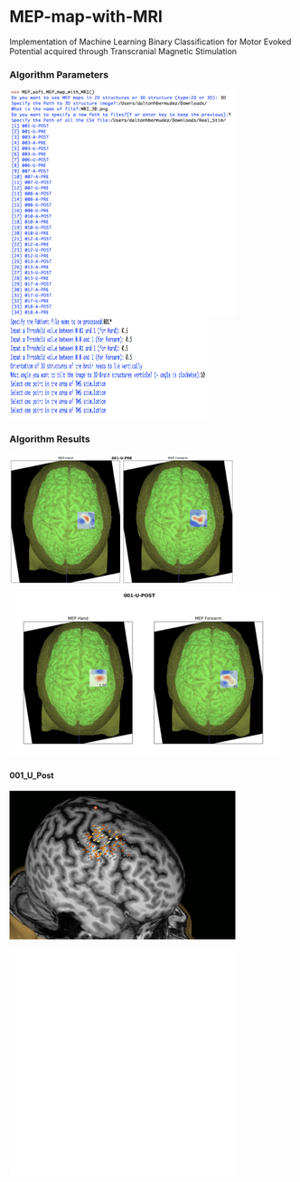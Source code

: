 # MEP-map-with-MRI
Implementation of Machine Learning Binary Classification for Motor Evoked Potential acquired through Transcranial Magnetic Stimulation





  <h3> Algorithm Parameters </h3>
  <img src ="/Algorithm_Outputs/Algorithm_output_parameters.png" width="400" height="400" />
  <img src ="/Algorithm_Outputs/Algorithm_OutPut_Parameter_2.png" width="350" height="180" />



  <h3> Algorithm Results </h3>
  <img src="/Algorithm_Results/Result_of_Classification_1.png" width="400"/> <img src="/Algorithm_Results/Results_of_Classifiaction_2.png" width="480"/>


  <h4> 001_U_Post</h4>

 <img src="/images/Normalized Discritize Map (001_U_Post).PNG" width="400"/> 

 <embed src="/images/BME Day poster _final(the one sending to Dr. Q).pdf" width="400" height="400"></embed>


